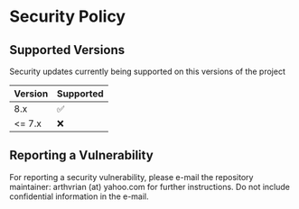 # Security Policy

## Supported Versions

Security updates currently being supported on this versions of the project

| Version | Supported          |
| ------- | ------------------ |
| 8.x     | :white_check_mark: |
| <= 7.x  | :x:                |

## Reporting a Vulnerability

For reporting a security vulnerability, please e-mail the repository maintainer: arthvrian (at) yahoo.com for further instructions. 
Do not include confidential information in the e-mail.
